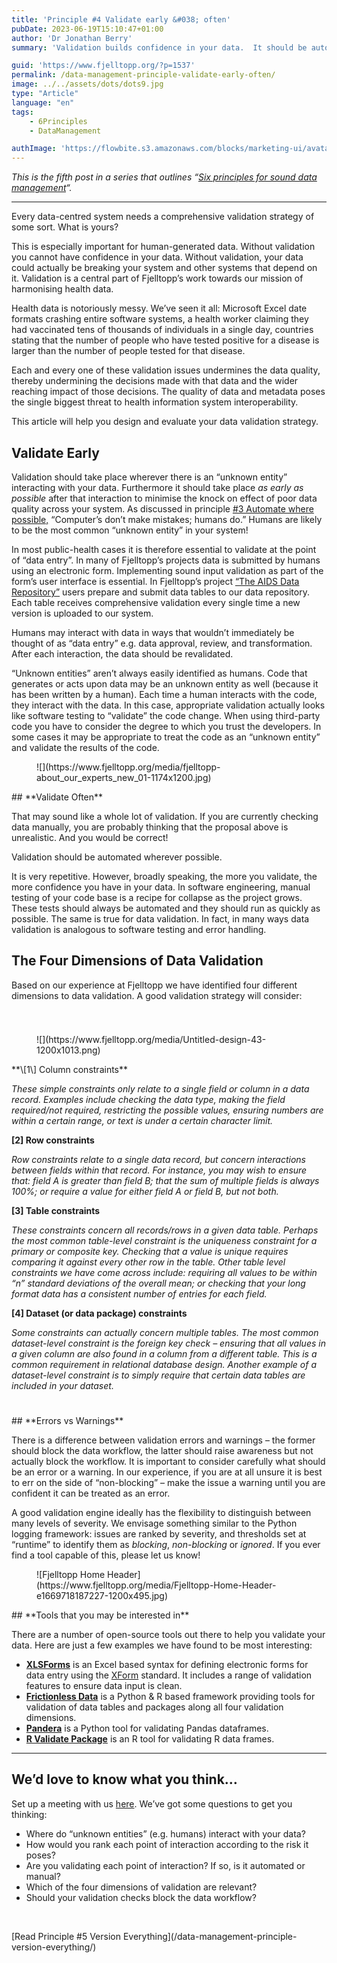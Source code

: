```yaml
---
title: 'Principle #4 Validate early &#038; often'
pubDate: 2023-06-19T15:10:47+01:00
author: 'Dr Jonathan Berry'
summary: 'Validation builds confidence in your data.  It should be automated and happen early in data workflows.'

guid: 'https://www.fjelltopp.org/?p=1537'
permalink: /data-management-principle-validate-early-often/
image: ../../assets/dots/dots9.jpg
type: "Article"
language: "en"
tags:
    - 6Principles
    - DataManagement

authImage: 'https://flowbite.s3.amazonaws.com/blocks/marketing-ui/avatars/bonnie-green.png'
---
```


*This is the fifth post in a series that outlines “[Six principles for sound data management](/six-principles-of-sound-data-management/)“.*

---

Every data-centred system needs a comprehensive validation strategy of some sort. What is yours?

This is especially important for human-generated data. Without validation you cannot have confidence in your data. Without validation, your data could actually be breaking your system and other systems that depend on it. Validation is a central part of Fjelltopp’s work towards our mission of harmonising health data.

Health data is notoriously messy. We’ve seen it all: Microsoft Excel date formats crashing entire software systems, a health worker claiming they had vaccinated tens of thousands of individuals in a single day, countries stating that the number of people who have tested positive for a disease is larger than the number of people tested for that disease.

Each and every one of these validation issues undermines the data quality, thereby undermining the decisions made with that data and the wider reaching impact of those decisions. The quality of data and metadata poses the single biggest threat to health information system interoperability.

This article will help you design and evaluate your data validation strategy.

## **Validate Early**

Validation should take place wherever there is an “unknown entity” interacting with your data. Furthermore it should take place *as early as possible* after that interaction to minimise the knock on effect of poor data quality across your system. As discussed in principle [\#3 Automate where possible,](https://www.fjelltopp.org/data-management-principles-3-automate-wherever-possible/) “Computer’s don’t make mistakes; humans do.” Humans are likely to be the most common “unknown entity” in your system!

In most public-health cases it is therefore essential to validate at the point of “data entry”. In many of Fjelltopp’s projects data is submitted by humans using an electronic form. Implementing sound input validation as part of the form’s user interface is essential. In Fjelltopp’s project [“The AIDS Data Repository”](https://www.fjelltopp.org/project/the-aids-data-repository-for-unaids-geneva/) users prepare and submit data tables to our data repository. Each table receives comprehensive validation every single time a new version is uploaded to our system.

<div class="wp-block-media-text alignwide has-media-on-the-right is-stacked-on-mobile is-image-fill" style="grid-template-columns:auto 37%"><div class="wp-block-media-text__content">Humans may interact with data in ways that wouldn’t immediately be thought of as “data entry” e.g. data approval, review, and transformation. After each interaction, the data should be revalidated.

“Unknown entities” aren’t always easily identified as humans. Code that generates or acts upon data may be an unknown entity as well (because it has been written by a human). Each time a human interacts with the code, they interact with the data. In this case, appropriate validation actually looks like software testing to “validate” the code change. When using third-party code you have to consider the degree to which you trust the developers. In some cases it may be appropriate to treat the code as an “unknown entity” and validate the results of the code.

</div><figure class="wp-block-media-text__media" style="background-image:url(https://www.fjelltopp.org/media/fjelltopp-about_our_experts_new_01-1174x1200.jpg);background-position:50% 50%">![](https://www.fjelltopp.org/media/fjelltopp-about_our_experts_new_01-1174x1200.jpg)</figure></div>## **Validate Often**

That may sound like a whole lot of validation. If you are currently checking data manually, you are probably thinking that the proposal above is unrealistic. And you would be correct!

Validation should be automated wherever possible.

It is very repetitive. However, broadly speaking, the more you validate, the more confidence you have in your data. In software engineering, manual testing of your code base is a recipe for collapse as the project grows. These tests should always be automated and they should run as quickly as possible. The same is true for data validation. In fact, in many ways data validation is analogous to software testing and error handling.

## **The Four Dimensions of Data Validation**

Based on our experience at Fjelltopp we have identified four different dimensions to data validation. A good validation strategy will consider:

<div aria-hidden="true" class="wp-block-spacer" style="height:25px"></div><div class="wp-block-media-text alignwide is-stacked-on-mobile is-image-fill" style="grid-template-columns:30% auto"><figure class="wp-block-media-text__media" style="background-image:url(https://www.fjelltopp.org/media/Untitled-design-43-1200x1013.png);background-position:50% 50%">![](https://www.fjelltopp.org/media/Untitled-design-43-1200x1013.png)</figure><div class="wp-block-media-text__content">**\[1\] Column constraints**

*These simple constraints only relate to a single field or column in a data record. Examples include checking the data type, making the field required/not required, restricting the possible values, ensuring numbers are within a certain range, or text is under a certain character limit.*

**\[2\] Row constraints**

*Row constraints relate to a single data record, but concern interactions between fields within that record. For instance, you may wish to ensure that: field A is greater than field B; that the sum of multiple fields is always 100%; or require a value for either field A or field B, but not both.*

**\[3\] Table constraints**

*These constraints concern all records/rows in a given data table. Perhaps the most common table-level constraint is the uniqueness constraint for a primary or composite key. Checking that a value is unique requires comparing it against every other row in the table. Other table level constraints we have come across include: requiring all values to be within “n” standard deviations of the overall mean; or checking that your long format data has a consistent number of entries for each field.*

**\[4\] Dataset (or data package) constraints**

*Some constraints can actually concern multiple tables. The most common dataset-level constraint is the foreign key check – ensuring that all values in a given column are also found in a column from a different table. This is a common requirement in relational database design. Another example of a dataset-level constraint is to simply require that certain data tables are included in your dataset.*

</div></div><div aria-hidden="true" class="wp-block-spacer" style="height:25px"></div>## **Errors vs Warnings**

There is a difference between validation errors and warnings – the former should block the data workflow, the latter should raise awareness but not actually block the workflow. It is important to consider carefully what should be an error or a warning. In our experience, if you are at all unsure it is best to err on the side of “non-blocking” – make the issue a warning until you are confident it can be treated as an error.

A good validation engine ideally has the flexibility to distinguish between many levels of severity. We envisage something similar to the Python logging framework: issues are ranked by severity, and thresholds set at “runtime” to identify them as *blocking*, *non-blocking* or *ignored*. If you ever find a tool capable of this, please let us know!

<figure class="wp-block-image size-large">![Fjelltopp Home Header](https://www.fjelltopp.org/media/Fjelltopp-Home-Header-e1669718187227-1200x495.jpg)</figure>## **Tools that you may be interested in**

There are a number of open-source tools out there to help you validate your data. Here are just a few examples we have found to be most interesting:

- [**XLSForms**](https://xlsform.org/en/) is an Excel based syntax for defining electronic forms for data entry using the [XForm](https://www.w3.org/TR/xforms11/) standard. It includes a range of validation features to ensure data input is clean.
- **[Frictionless Data](https://frictionlessdata.io/)** is a Python &amp; R based framework providing tools for validation of data tables and packages along all four validation dimensions.
- **[Pandera](https://pandera.readthedocs.io/en/stable/)** is a Python tool for validating Pandas dataframes.
- **[R Validate Package](https://cran.r-project.org/web/packages/validate/index.html)** is an R tool for validating R data frames.

---

## We’d love to know what you think…

Set up a meeting with us [here](https://docs.google.com/forms/d/e/1FAIpQLSdzzKi5MGz4I45KUxFhOfdwXAr9gNzWs5CRi9REblm3LVI0Hg/viewform). We’ve got some questions to get you thinking:

- Where do “unknown entities” (e.g. humans) interact with your data?
- How would you rank each point of interaction according to the risk it poses?
- Are you validating each point of interaction? If so, is it automated or manual?
- Which of the four dimensions of validation are relevant?
- Should your validation checks block the data workflow?

<div aria-hidden="true" class="wp-block-spacer" style="height:31px"></div><div class="wp-block-buttons is-content-justification-center is-layout-flex wp-container-core-buttons-is-layout-5 wp-block-buttons-is-layout-flex"><div class="wp-block-button">[Read Principle #5 Version Everything](/data-management-principle-version-everything/)</div></div><div aria-hidden="true" class="wp-block-spacer" style="height:29px"></div>
